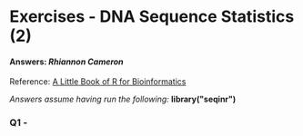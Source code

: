 
# Exercises - DNA Sequence Statistics (2)

#### Answers: _Rhiannon Cameron_

Reference: [A Little Book of R for Bioinformatics](https://a-little-book-of-r-for-bioinformatics.readthedocs.io/en/latest/src/chapter2.html)

_Answers assume having run the following:_ **library("seqinr")**


### Q1 -